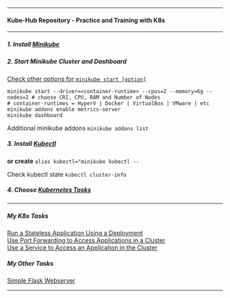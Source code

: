 *********************************************************************
#### Kube-Hub Repository - Practice and Training with K8s
*********************************************************************
##### 1. Install [Minikube](https://minikube.sigs.k8s.io/docs/start/) 
##### 2. Start Minikube Cluster and Dashboard

  [Check other options for `minikube start [option]`](https://minikube.sigs.k8s.io/docs/commands/start/)

```shell
minikube start --driver=<container-runtime> --cpus=2 --memory=6g --nodes=2 # choose CRI, CPU, RAM and Number of Nodes 
# container-runtimes = HyperV | Docker | VirtualBox | VMware | etc
minikube addons enable metrics-server
minikube dashboard
```
Additional minikube addons `minikube addons list`

##### 3. Install [Kubectl](https://kubernetes.io/docs/tasks/tools/install-kubectl-linux/)
**or create** `alias kubectl="minikube kubectl --`

Check kubectl state `kubectl cluster-info`

##### 4. Choose [Kubernetes Tasks](https://kubernetes.io/docs/tasks/) 
*********************************************************************
##### My K8s Tasks

[Run a Stateless Application Using a Deployment](https://github.com/dmitriyshub/kube-hub/tree/main/Kubernetes_Tasks/1_StatelessApp) \
[Use Port Forwarding to Access Applications in a Cluster](https://github.com/dmitriyshub/kube-hub/tree/main/Kubernetes_Tasks/2_PortForward) \
[Use a Service to Access an Application in the Cluster](https://kubernetes.io/docs/tasks/access-application-cluster/service-access-application-cluster/) 

##### My Other Tasks
[Simple Flask Webserver](https://github.com/dmitriyshub/kube-hub/blob/main/Other_Tasks/1_SimpleWebserver/)

*********************************************************************


